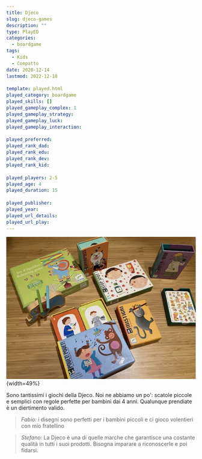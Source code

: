 ```yaml
---
title: Djeco
slug: djeco-games
description: ""
type: PlayED
categories:
  - boardgame
tags:
  - Kids
  - Compatto
date: 2020-12-14
lastmod: 2022-12-18

template: played.html
played_category: boardgame
played_skills: []
played_gameplay_complex: 1
played_gameplay_strategy: 
played_gameplay_luck: 
played_gameplay_interaction: 

played_preferred: 
played_rank_dad: 
played_rank_edu: 
played_rank_dev: 
played_rank_kid: 

played_players: 2-5
played_age: 4
played_duration: 15

played_publisher: 
played_year: 
played_url_details: 
played_url_play: 
---
```


![](img/djeco.webp){width=49%}

Sono tantissimi i giochi della Djeco. Noi ne abbiamo un po': scatole piccole e semplici con regole perfette per bambini dai 4 anni. Qualunque prendiate è un diertimento valido.

> *Fabio:*
> i disegni sono perfetti per i bambini piccoli e ci gioco volentieri con mio fratellino

> *Stefano:*
> La Djeco è una di quelle marche che garantisce una costante qualità in tutti i suoi prodotti. Bisogna imparare a riconoscerle e poi fidarsi.


